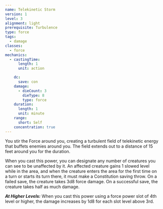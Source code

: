 ```yaml
---
name: Telekinetic Storm
version: 1
level: 3
alignment: light
prerequisite: Turbulence
type: force
tags:
  - damage
classes:
  - force
mechanics:
  - castingTime:
      length: 1
      unit: action

    dc:
      save: con
    damage:
      - dieCount: 3
        dieType: 8
        type: force
    duration:
      length: 1
      unit: minute
    range:
      short: Self
    concentration: true
---
```

You stir the Force around you, creating a turbulent field of telekinetic energy that buffets enemies around you. The field extends out to a distance of 15 feet around you for the duration.

When you cast this power, you can designate any number of creatures you can see to be unaffected by it. An affected creature gains 1 slowed level while in the area, and when the creature enters the area for the first time on a turn or starts its turn there, it must make a Constitution saving throw. On a failed save, the creature takes 3d8 force damage. On a successful save, the creature takes half as much damage.

***__At Higher Levels__:*** When you cast this power using a force power slot of 4th level or higher, the damage increases by 1d8 for each slot level above 3rd.
    
